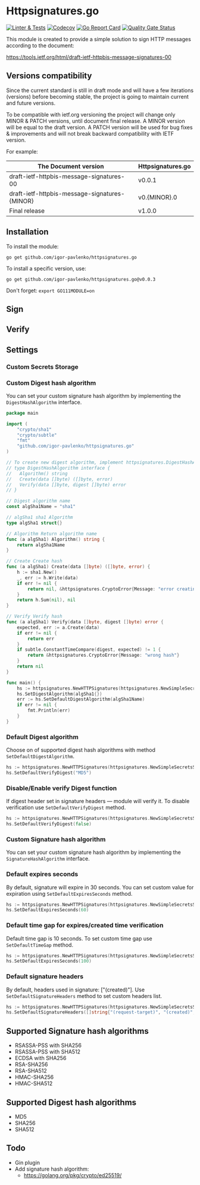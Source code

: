 # Httpsignatures.go

[![Linter & Tests](https://github.com/igor-pavlenko/httpsignatures.go/workflows/linter%20&%20tests/badge.svg?branch=master)](https://github.com/igor-pavlenko/httpsignatures.go/actions)
[![Codecov](https://codecov.io/gh/igor-pavlenko/httpsignatures.go/branch/master/graph/badge.svg)](https://codecov.io/gh/igor-pavlenko/httpsignatures.go)
[![Go Report Card](https://goreportcard.com/badge/github.com/igor-pavlenko/httpsignatures.go)](https://goreportcard.com/report/github.com/igor-pavlenko/httpsignatures.go)
[![Quality Gate Status](https://sonarcloud.io/api/project_badges/measure?project=igor-pavlenko_httpsignatures.go&metric=alert_status)](https://sonarcloud.io/dashboard?id=igor-pavlenko_httpsignatures.go)

This module is created to provide a simple solution to sign HTTP messages according to the document:

https://tools.ietf.org/html/draft-ietf-httpbis-message-signatures-00

## Versions compatibility
Since the current standard is still in draft mode and will have a few iterations (versions) before becoming stable, 
the project is going to maintain current and future versions.

To be compatible with ietf.org versioning the project will change only MINOR & PATCH versions, 
until document final release. A MINOR version will be equal to the draft version. A PATCH version will be used for bug 
fixes & improvements and will not break backward compatibility with IETF version.

For example:

The Document version                          | Httpsignatures.go
----------------------------------------------|-------------------
draft-ietf-httpbis-message-signatures-00      | v0.0.1
draft-ietf-httpbis-message-signatures-{MINOR} | v0.{MINOR}.0
Final release                                 | v1.0.0

## Installation
To install the module:

`go get github.com/igor-pavlenko/httpsignatures.go`

To install a specific version, use:

`go get github.com/igor-pavlenko/httpsignatures.go@v0.0.3`

Don't forget: `export GO111MODULE=on`

## Sign

## Verify

## Settings

### Custom Secrets Storage

### Custom Digest hash algorithm
You can set your custom signature hash algorithm by implementing the `DigestHashAlgorithm` interface.
```go
package main

import (
	"crypto/sha1"
	"crypto/subtle"
	"fmt"
	"github.com/igor-pavlenko/httpsignatures.go"
)

// To create new digest algorithm, implement httpsignatures.DigestHashAlgorithm interface
// type DigestHashAlgorithm interface {
//	 Algorithm() string
//	 Create(data []byte) ([]byte, error)
// 	 Verify(data []byte, digest []byte) error
// }

// Digest algorithm name
const algSha1Name = "sha1"

// algSha1 sha1 Algorithm
type algSha1 struct{}

// Algorithm Return algorithm name
func (a algSha1) Algorithm() string {
	return algSha1Name
}

// Create Create hash
func (a algSha1) Create(data []byte) ([]byte, error) {
	h := sha1.New()
	_, err := h.Write(data)
	if err != nil {
		return nil, &httpsignatures.CryptoError{Message: "error creating hash", Err: err}
	}
	return h.Sum(nil), nil
}

// Verify Verify hash
func (a algSha1) Verify(data []byte, digest []byte) error {
	expected, err := a.Create(data)
	if err != nil {
		return err
	}
	if subtle.ConstantTimeCompare(digest, expected) != 1 {
		return &httpsignatures.CryptoError{Message: "wrong hash"}
	}
	return nil
}

func main() {
	hs := httpsignatures.NewHTTPSignatures(httpsignatures.NewSimpleSecretsStorage(map[string]httpsignatures.Secret{}))
	hs.SetDigestAlgorithm(algSha1{})
	err := hs.SetDefaultDigestAlgorithm(algSha1Name)
	if err != nil {
		fmt.Println(err)
	}
}
```

### Default Digest algorithm
Choose on of supported digest hash algorithms with method `SetDefaultDigestAlgorithm`.
```go
hs := httpsignatures.NewHTTPSignatures(httpsignatures.NewSimpleSecretsStorage(map[string]httpsignatures.Secret{}))
hs.SetDefaultVerifyDigest("MD5")
```

### Disable/Enable verify Digest function
If digest header set in signature headers — module will verify it. To disable verification use `SetDefaultVerifyDigest`
method.
```go
hs := httpsignatures.NewHTTPSignatures(httpsignatures.NewSimpleSecretsStorage(map[string]httpsignatures.Secret{}))
hs.SetDefaultVerifyDigest(false)
```

### Custom Signature hash algorithm
You can set your custom signature hash algorithm by implementing the `SignatureHashAlgorithm` interface.

### Default expires seconds
By default, signature will expire in 30 seconds. You can set custom value for expiration using 
`SetDefaultExpiresSeconds` method.
```go
hs := httpsignatures.NewHTTPSignatures(httpsignatures.NewSimpleSecretsStorage(map[string]httpsignatures.Secret{}))
hs.SetDefaultExpiresSeconds(60)
```

### Default time gap for expires/created time verification
Default time gap is 10 seconds. To set custom time gap use `SetDefaultTimeGap` method.
```go
hs := httpsignatures.NewHTTPSignatures(httpsignatures.NewSimpleSecretsStorage(map[string]httpsignatures.Secret{}))
hs.SetDefaultExpiresSeconds(100)
````

### Default signature headers
By default, headers used in signature: ["(created)"]. Use `SetDefaultSignatureHeaders` method to set custom headers 
list.
```go
hs := httpsignatures.NewHTTPSignatures(httpsignatures.NewSimpleSecretsStorage(map[string]httpsignatures.Secret{}))
hs.SetDefaultSignatureHeaders([]string{"(request-target)", "(created)", "(expires)", "date", "host", "digest"})
````

## Supported Signature hash algorithms
* RSASSA-PSS with SHA256
* RSASSA-PSS with SHA512
* ECDSA with SHA256
* RSA-SHA256
* RSA-SHA512
* HMAC-SHA256
* HMAC-SHA512

## Supported Digest hash algorithms
* MD5
* SHA256
* SHA512

## Todo
* Gin plugin
* Add signature hash algorithm:
  * https://golang.org/pkg/crypto/ed25519/
